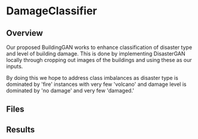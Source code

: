 # DamageClassifier

## Overview
Our proposed BuildingGAN works to enhance classification of disaster type and level of building damage. This is done by implementing DisasterGAN locally through cropping out images of the buildings and using these as our inputs.

By doing this we hope to address class imbalances as disaster type is dominated by 'fire' instances with very few 'volcano' and damage level is  dominated by 'no damage' and very few 'damaged.'  

## Files

## Results

